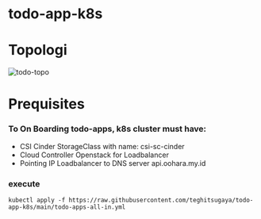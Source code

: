 # todo-app-k8s

# Topologi
![todo-topo](https://github.com/teghitsugaya/todo-app-k8s/assets/44857533/37c4ab59-10a6-4f7c-b3bc-ca62c7b7ea72)

# Prequisites
  ### To On Boarding todo-apps, k8s cluster must have:
   - CSI Cinder StorageClass with name: csi-sc-cinder
   - Cloud Controller Openstack for Loadbalancer
   - Pointing IP Loadbalancer to DNS server api.oohara.my.id

### execute
    kubectl apply -f https://raw.githubusercontent.com/teghitsugaya/todo-app-k8s/main/todo-apps-all-in.yml


